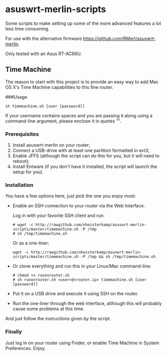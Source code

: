 asuswrt-merlin-scripts
======================
Some scripts to make setting up some of the more advanced features a lot less time consuming.

For use with the alternative firmware https://github.com/RMerl/asuswrt-merlin.

Only tested with an Asus RT-AC66U.

Time Machine
------------
The reason to start with this project is to provide an easy way to add Mac OS X's Time Machine capabilities to this fine router.

###Usage
```
sh timemachine.sh [user [password]]
```

If your username contains spaces and you are passing it along using a command-line argument, please enclose it in quotes "".

### Prerequisites
1. Install asuswrt-merlin on your router;
2. Connect a USB-drive with at least one partition formatted in ext3;
3. Enable JFFS (although the script can do this for you, but it will need to reboot);
4. Install Entware (if you don't have it installed, the script will launch the setup for you).

### Installation
You have a few options here, just pick the one you enjoy most:

* Enable an SSH connection to your router via the Web Interface.

  Log in with your favorite SSH client and run:
  ```
  # wget -c http://rawgithub.com/nheisterkamp/asuswrt-merlin-scripts/master/timemachine.sh -P /tmp
  # sh /tmp/timemachine.sh
  ```
  Or as a one-liner:
  ```
  wget -c http://rawgithub.com/nheisterkamp/asuswrt-merlin-scripts/master/timemachine.sh -P /tmp && sh /tmp/timemachine.sh
  ```
* Or clone everything and run this in your Linux/Mac command-line:
  ```
  # chmod +x runonrouter.sh
  # sh runonrouter.sh <user>@<router.ip> timemachine.sh [user [password]]
  ```
* Put it on a USB drive and execute it using SSH on the router.
* Run the one-liner through the web interface, although this will probably cause some problems at this time.


And just follow the instructions given by the script.

### Finally
Just log in on your router using Finder, or enable Time Machine in System Preferences. Enjoy.
